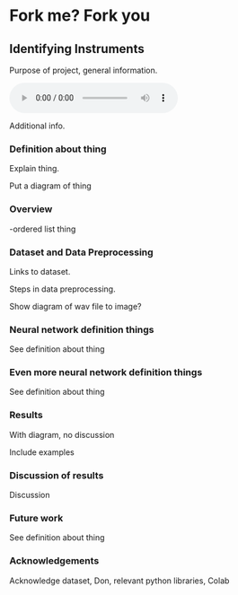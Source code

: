 # Fork me? Fork you

## Identifying Instruments

Purpose of project, general information.

![example of cello audio](/008__[cel][nod][cla]0058__1.wav)

Additional info.

### Definition about thing

Explain thing.

Put a diagram of thing

### Overview

-ordered list thing

### Dataset and Data Preprocessing

Links to dataset.

Steps in data preprocessing.

Show diagram of wav file to image?

### Neural network definition things

See definition about thing

### Even more neural network definition things

See definition about thing

### Results

With diagram, no discussion

Include examples

### Discussion of results

Discussion

### Future work

See definition about thing

### Acknowledgements

Acknowledge dataset, Don, relevant python libraries, Colab
